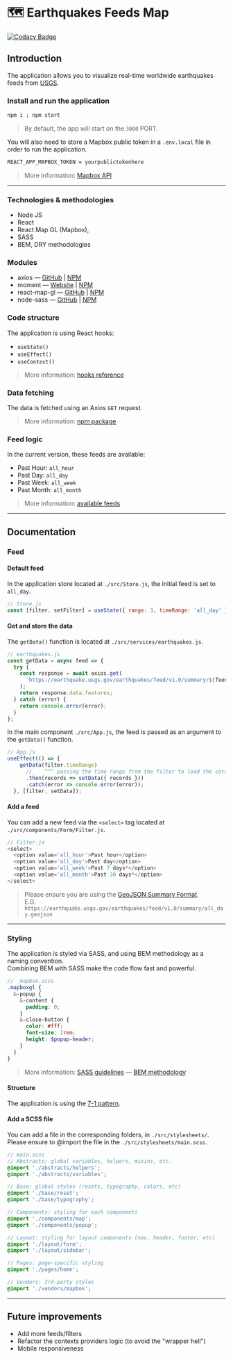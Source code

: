# :world_map: Earthquakes Feeds Map

[![Codacy Badge](https://api.codacy.com/project/badge/Grade/0231bf36a79549ab8346d486e721db3b)](https://app.codacy.com/app/remylenoir/earthquakes-feeds-map?utm_source=github.com&utm_medium=referral&utm_content=remylenoir/earthquakes-feeds-map&utm_campaign=Badge_Grade_Dashboard)

## Introduction

The application allows you to visualize real-time worldwide earthquakes feeds from [USGS](https://www.usgs.gov/natural-hazards/earthquake-hazards/earthquakes). 

### Install and run the application

```markdown
npm i ; npm start
```

> By default, the app will start on the `3000` PORT.

You will also need to store a Mapbox public token in a `.env.local` file in order to run the application.

```markdown
REACT_APP_MAPBOX_TOKEN = yourpublictokenhere
```

> More information: [Mapbox API](https://docs.mapbox.com/api/)

------

### Technologies & methodologies
* Node JS
* React
* React Map GL (Mapbox),
* SASS
* BEM, DRY methodologies

### Modules
* axios — [GitHub](https://github.com/axios/axios) | [NPM](https://www.npmjs.com/package/axios)
* moment — [Website](http://momentjs.com/) | [NPM](https://www.npmjs.com/package/moment)
* react-map-gl — [GitHub](https://github.com/uber/react-map-gl#readme) | [NPM](https://www.npmjs.com/package/react-map-gl) 
* node-sass — [GitHub](https://github.com/sass/node-sass) | [NPM](https://www.npmjs.com/package/node-sass) 

### Code structure

The application is using React hooks:
* `useState()`
* `useEffect()`
* `useContext()`

> More information: [hooks reference](https://reactjs.org/docs/hooks-reference.html)

### Data fetching 

The data is fetched using an Axios `GET` request.

> More information: [npm package](https://www.npmjs.com/package/axios)

### Feed logic

In the current version, these feeds are available:
* Past Hour: `all_hour`
* Past Day: `all_day`
* Past Week: `all_week`
* Past Month: `all_month`

> More information: [available feeds](https://earthquake.usgs.gov/earthquakes/feed/v1.0/geojson.php)

------

## Documentation

### Feed

#### Default feed

In the application store located at `./src/Store.js`, the initial feed is set to `all_day`.

```javascript
// Store.js
const [filter, setFilter] = useState({ range: 3, timeRange: 'all_day' });
```

#### Get and store the data

The `getData()` function is located at `./src/services/earthquakes.js`.

```javascript
// earthquakes.js
const getData = async feed => {
  try {
    const response = await axios.get(
      `https://earthquake.usgs.gov/earthquakes/feed/v1.0/summary/${feed}.geojson`
    );
    return response.data.features;
  } catch (error) {
    return console.error(error);
  }
};
```

In the main component `./src/App.js`, the feed is passed as an argument to the `getData()` function.  

```javascript
// App.js
useEffect(() => {
    getData(filter.timeRange)
      //    ^^^ passing the time range from the filter to load the corresponding data
      .then(records => setData({ records }))
      .catch(error => console.error(error));
  }, [filter, setData]);
```

#### Add a feed

You can add a new feed via the `<select>` tag located at `./src/components/Form/Filter.js`.

```javascript
// Filter.js
<select>
  <option value='all_hour'>Past hour</option>
  <option value='all_day'>Past day</option>
  <option value='all_week'>Past 7 days*</option>
  <option value='all_month'>Past 30 days*</option>
</select>
```

> Please ensure you are using the [GeoJSON Summary Format](https://earthquake.usgs.gov/earthquakes/feed/v1.0/geojson.php).  
> E.G. `https://earthquake.usgs.gov/earthquakes/feed/v1.0/summary/all_day.geojson`

------

### Styling

The application is styled via SASS, and using BEM methodology as a naming convention.  
Combining BEM with SASS make the code flow fast and powerful.

```scss
// _mapbox.scss
.mapboxgl {
  &-popup {
    &-content {
      padding: 0;
    }
    &-close-button {
      color: #fff;
      font-size: 1rem;
      height: $popup-header;
    }
  }
}
```

> More information: [SASS guidelines](https://sass-guidelin.es/) — [BEM methodology](https://en.bem.info/methodology/)

#### Structure

The application is using the [7-1 pattern](https://sass-guidelin.es/#the-7-1-pattern).

#### Add a SCSS file

You can add a file in the corresponding folders, in `./src/stylesheets/`.  
Please ensure to @import the file in the `./src/stylesheets/main.scss`.

```scss
// main.scss
// Abstracts: global variables, helpers, mixins, etc.
@import './abstracts/helpers';
@import './abstracts/variables';

// Base: global styles (resets, typography, colors, etc)
@import './base/reset';
@import './base/typography';

// Components: styling for each components
@import './components/map';
@import './components/popup';

// Layout: styling for layout components (nav, header, footer, etc)
@import './layout/form';
@import './layout/sidebar';

// Pages: page-specific styling
@import './pages/home';

// Vendors: 3rd-party styles
@import './vendors/mapbox';
```

------

## Future improvements
* Add more feeds/filters
* Refactor the contexts providers logic (to avoid the "wrapper hell")
* Mobile responsiveness